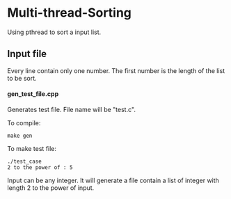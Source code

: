 # Multi-thread-Sorting

Using pthread to sort a input list.

## Input file
Every line contain only one number. The first number is the length of the list to be sort.

#### gen_test_file.cpp 

Generates test file. File name will be "test.c".

To compile:
```
make gen
```
To make test file:
```
./test_case
2 to the power of : 5
```
Input can be any integer. It will generate a file contain a list of integer with length 2 to the power of input.


